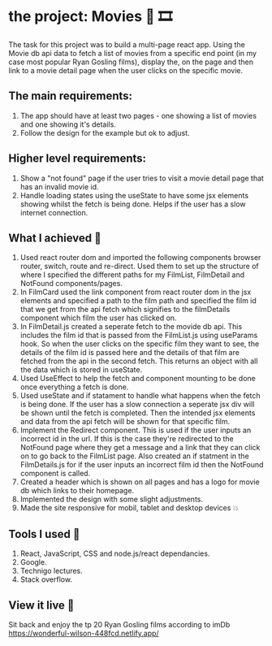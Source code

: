 # the project: Movies 🍿 🎞️
The task for this project was to build a multi-page react app. Using the Movie db api data to fetch a list of movies  from a specific end point (in my case most popular Ryan Gosling films), display the, on the page and then link to a movie detail page when the user clicks on the specific movie.  

## The main requirements:
1. The app should have at least two pages - one showing a list of movies and one showing it's details. 
2. Follow the design for the example but ok to adjust.

## Higher level requirements:
1. Show a "not found" page if the user tries to visit a movie detail page that has an invalid movie id.
2. Handle loading states using the useState to have some jsx elements showing whilst the fetch is being done. Helps if the user has a slow internet connection.

## What I achieved 💪
1. Used react router dom and imported the following components browser router, switch, route and re-direct. Used them to set up the structure of where I specified the different paths for my FilmList, FilmDetail and NotFound components/pages.
2. In FilmCard used the link component from react router dom in the jsx elements and specified a path to the film path and specified the film id that we get from the api fetch which signifies to the filmDetails component which film the user has clicked on. 
3. In FilmDetail.js created a seperate fetch to the movide db api. This includes the film id that is passed from the FilmList.js using useParams hook. So when the user clicks on the specific film they want to see, the details of the film id is passed here and the details of that film are fetched from the api in the second fetch. This returns an object with all the data which is stored in useState.  
4. Used UseEffect to help the fetch and component mounting to be done once everything a fetch is done. 
5. Used useState and if statament to handle what happens when the fetch is being done. If the user has a slow connection a seperate jsx div will be shown until the fetch is completed. Then the intended jsx elements and data from the api fetch will be shown for that specific film.
6. Implement the Redirect component. This is used if the user inputs an incorrect id in the url. If this is the case they're redirected to the NotFound page where they get a message and a link that they can click on to go back to the FilmList page. 
Also created an if statment in the FilmDetails.js for if the user inputs an incorrect film id then the NotFound component is called.
7. Created a header which is shown on all pages and has a logo for movie db which links to their homepage. 
8. Implemented the design with some slight adjustments. 
9. Made the site responsive for mobil, tablet and desktop devices 💥 

## Tools I used 🧰
1. React, JavaScript, CSS and node.js/react dependancies.
2. Google.
3. Technigo lectures.
4. Stack overflow.

## View it live 🍿
Sit back and enjoy the tp 20 Ryan Gosling films according to imDb https://wonderful-wilson-448fcd.netlify.app/ 

